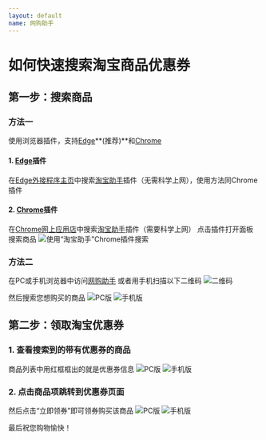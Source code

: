 ```yaml
---
layout: default
name: 网购助手
---
```

# 如何快速搜索淘宝商品优惠券
## 第一步：搜索商品
### 方法一
使用浏览器插件，支持[Edge](https://www.microsoft.com/zh-cn/edge)**(推荐)**和[Chrome](https://www.google.cn/chrome/)

#### 1. [Edge](https://www.microsoft.com/zh-cn/edge)插件
在[Edge外接程序主页](https://microsoftedge.microsoft.com/addons/Microsoft-Edge-Extensions-Home?hl=zh-CN)中搜索[淘宝助手](https://microsoftedge.microsoft.com/addons/detail/acjfknjielnapamlkdhmahpipkehpepn?hl=zh-CN)插件（无需科学上网），使用方法同Chrome插件

#### 2. [Chrome](https://www.google.cn/chrome/)插件
在[Chrome网上应用店](https://chrome.google.com/webstore)中搜索[淘宝助手](https://chrome.google.com/webstore/detail/淘宝助手/dmbbmaaonmjlmomcbcpeohnkbcgcefam)插件（需要科学上网）
点击插件打开面板搜索商品
![使用“淘宝助手”Chrome插件搜索](https://upload-images.jianshu.io/upload_images/5979866-dd5225b90ff26f3c.jpg?imageMogr2/auto-orient/strip%7CimageView2/2/w/1240)

### 方法二
在PC或手机浏览器中访问[网购助手](https://goofy-babbage-5517c1.netlify.app/)
或者用手机扫描以下二维码
![二维码](https://upload-images.jianshu.io/upload_images/5979866-a4c0f876471147ab.png?imageMogr2/auto-orient/strip%7CimageView2/2/w/260)

然后搜索您想购买的商品
![PC版](https://upload-images.jianshu.io/upload_images/5979866-00da957fdad26205.png?imageMogr2/auto-orient/strip%7CimageView2/2/w/1240)
![手机版](https://upload-images.jianshu.io/upload_images/5979866-9dd6bf9764962d2b.png?imageMogr2/auto-orient/strip%7CimageView2/0/w/620)

## 第二步：领取淘宝优惠券
### 1. 查看搜索到的带有优惠券的商品
商品列表中用红框框出的就是优惠券信息
![PC版](https://upload-images.jianshu.io/upload_images/5979866-e9d792b7ab7a4ac1.jpg?imageMogr2/auto-orient/strip%7CimageView2/2/w/1240)
![手机版](https://upload-images.jianshu.io/upload_images/5979866-27c6c3ea2edb50e0.jpg?imageMogr2/auto-orient/strip%7CimageView2/0/w/620)

### 2. 点击商品项跳转到优惠券页面
然后点击“立即领券”即可领券购买该商品
![PC版](https://upload-images.jianshu.io/upload_images/5979866-7e297aa3fde2c90d.jpg?imageMogr2/auto-orient/strip%7CimageView2/2/w/1240)
![手机版](https://upload-images.jianshu.io/upload_images/5979866-33fc45270b9614e7.jpg?imageMogr2/auto-orient/strip%7CimageView2/0/w/620)

最后祝您购物愉快！
